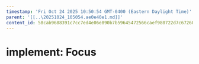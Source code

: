 ```yaml
---
timestamp: 'Fri Oct 24 2025 10:50:54 GMT-0400 (Eastern Daylight Time)'
parent: '[[..\20251024_105054.ae0e40e1.md]]'
content_id: 58cab9688391c7cc7ed4e06e890b7b59645472566caef980722d7c672605e126
---
```


# implement: Focus
